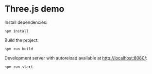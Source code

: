 # Three.js demo

Install dependencies:

```
npm install
```

Build the project:

```
npm run build
```


Development server with autoreload available at [http://localhost:8080/](http://localhost:8080/):

```
npm run start
```